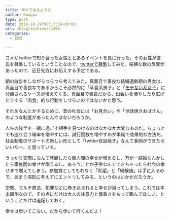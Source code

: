```yaml
---
title: 幸せであるように
author: Kwappa
type: post
date: 2010-10-19T00:17:39+09:00
url: /blog/archives/1496
categories:
  - 日記

---
```

ヨメがtwitterで知り合った女性ととあるイベントを見に行った。その女性が彼氏を募集しているということなので、<a href="http://twitter.com/kwappa/status/27743873847" target="_blank" rel="noopener noreferrer">twitterで募集</a>してみた。結構な数の反響があったので、近日先方にお伝えする予定である。
  
朝の散歩をしながらつらつら考えてみた。真面目で善良な結婚適齢期の男女は、真面目で善良なであるからこそ必然的に「草食系男子」と「<a href="http://www.citywave.com/love/mote/" target="_blank" rel="noopener noreferrer">モテない系女子</a>」に分類されるケースが増えてくる。真面目で善良だから、出会いを増やしたり広げたりする「肉食」的な行動をしづらいのではないかと思う。
  
それをなんとかするために、昔の社会には「お見合い」や「世話焼きおばさん」のような制度があったんではないだろうか。
  
人生の後半を一緒に過ごす相手を見つけるのはなかなか大変なものだ。ちょっとでも巡り会う確率を増やすには、試行回数を増やすのが単純で効果的な方法だ。社会制度のサポートの新しい形として「twitter世話焼き」なんて事例ができたらいいなー、と思っている。
  
うっかり交際になんて発展したら個人間の幸せが増えるし、万が一結婚なんかしたら家族間の幸せが増えるし、あろうことか子供なんてできちゃったら社会の幸せまで増えてしまう。参加賞としてもれなく「希望」と「経験値」は手に入るので、あまり深刻に考えずにエントリしてみる、というのはいかがだろうか。
  
宗教、マルチ商法、犯罪などに巻き込まれると幸せが減ってしまう。これでは本末顛倒なので、その点にだけは大人の注意力と慎重さをもって臨んでほしい、ということだけは追記しておく。
  
幸せは歩いてこない。だから歩いて行くんだよ！
